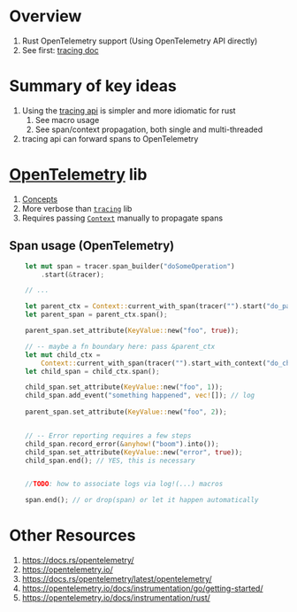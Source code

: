 # Overview

1. Rust OpenTelemetry support (Using OpenTelemetry API directly)
1. See first: [tracing doc](./tracing.md)

# Summary of key ideas

1. Using the [tracing api](https://docs.rs/tracing/latest/tracing) is simpler and more idiomatic for rust
    1. See macro usage
    1. See span/context propagation, both single and multi-threaded
1. tracing api can forward spans to OpenTelemetry

# [OpenTelemetry](https://opentelemetry.io/docs/instrumentation/rust/) lib

1. [Concepts](../common/observability/tracing.md)
1. More verbose than [`tracing`](https://docs.rs/tracing/latest/tracing) lib
1. Requires passing [`Context`](https://docs.rs/opentelemetry/latest/opentelemetry/struct.Context.html) manually to propagate spans

## Span usage (OpenTelemetry)

```rust
    let mut span = tracer.span_builder("doSomeOperation")
        .start(&tracer);

    // ...

    let parent_ctx = Context::current_with_span(tracer("").start("do_parent_stuff"));
    let parent_span = parent_ctx.span();

    parent_span.set_attribute(KeyValue::new("foo", true));

    // -- maybe a fn boundary here: pass &parent_ctx
    let mut child_ctx =
        Context::current_with_span(tracer("").start_with_context("do_child_stuff", &parent_ctx));
    let child_span = child_ctx.span();

    child_span.set_attribute(KeyValue::new("foo", 1));
    child_span.add_event("something happened", vec![]); // log
    
    parent_span.set_attribute(KeyValue::new("foo", 2));


    // -- Error reporting requires a few steps
    child_span.record_error(&anyhow!("boom").into());
    child_span.set_attribute(KeyValue::new("error", true));    
    child_span.end(); // YES, this is necessary


    //TODO: how to associate logs via log!(...) macros

    span.end(); // or drop(span) or let it happen automatically
```

# Other Resources

1. https://docs.rs/opentelemetry/
1. https://opentelemetry.io/
1. https://docs.rs/opentelemetry/latest/opentelemetry/
1. https://opentelemetry.io/docs/instrumentation/go/getting-started/
1. https://opentelemetry.io/docs/instrumentation/rust/
